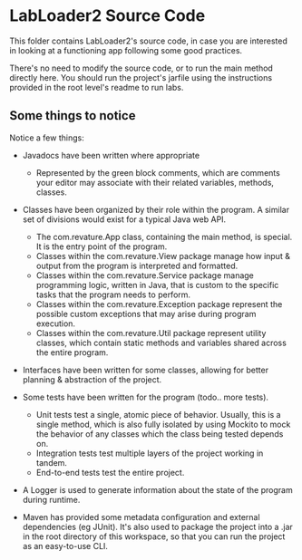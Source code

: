 # LabLoader2 Source Code

This folder contains LabLoader2's source code, in case you
are interested in looking at a functioning app following some
good practices.

There's no need to modify the source code, or to run the main
method directly here. You should run the project's jarfile
using the instructions provided in the root level's readme to
run labs.

## Some things to notice

Notice a few things:

 - Javadocs have been written where appropriate

   - Represented by the green block comments, which are comments
   your editor may associate with their related variables,
   methods, classes.

 - Classes have been organized by their role within the program.
   A similar set of divisions would exist for a typical Java web
   API.

   - The com.revature.App class, containing the main method, is special. It 
   is the entry point of the program.
   - Classes within the com.revature.View package manage how input & output
   from the program is interpreted and formatted.
   - Classes within the com.revature.Service package manage programming logic,
   written in Java, that is custom to the specific tasks that the 
   program needs to perform.
   - Classes within the com.revature.Exception package represent the possible
   custom exceptions that may arise during program execution.
   - Classes within the com.revature.Util package represent utility classes,
   which contain static methods and variables shared across the
   entire program.
   
 - Interfaces have been written for some classes, allowing for
   better planning & abstraction of the project.

 - Some tests have been written for the program (todo.. more tests).
 
   - Unit tests test a single, atomic piece of behavior. Usually,
   this is a single method, which is also fully isolated by using
   Mockito to mock the behavior of any classes which the class
   being tested depends on.
   - Integration tests test multiple layers of the project
   working in tandem.
   - End-to-end tests test the entire project.
   
 - A Logger is used to generate information about the state of 
   the program during runtime.

 - Maven has provided some metadata configuration and external
   dependencies (eg JUnit). It's also used to package the project
   into a .jar in the root directory of this workspace, so that
   you can run the project as an easy-to-use CLI.